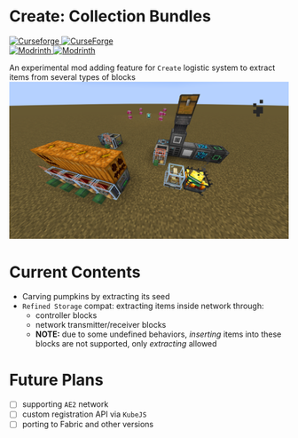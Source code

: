 # Create: Collection Bundles

[![Curseforge](https://badges.moddingx.org/curseforge/versions/1300551) ![CurseForge](https://badges.moddingx.org/curseforge/downloads/1300551)](https://www.curseforge.com/minecraft/mc-mods/create-collection-bundles)  
[![Modrinth](https://badges.moddingx.org/modrinth/versions/dRqIMksA) ![Modrinth](https://badges.moddingx.org/modrinth/downloads/dRqIMksA)](https://modrinth.com/mod/create-collection-bundles)

An experimental mod adding feature for `Create` logistic system to extract items from several types of blocks
![usages](https://github.com/YukkuriC/CreateCollectionBundles/blob/main/static/usages.png?raw=true)

# Current Contents

-   Carving pumpkins by extracting its seed
-   `Refined Storage` compat: extracting items inside network through:
    -   controller blocks
    -   network transmitter/receiver blocks
    -   **NOTE:** due to some undefined behaviors, _inserting_ items into these blocks are not supported, only _extracting_ allowed

# Future Plans

-   [ ] supporting `AE2` network
-   [ ] custom registration API via `KubeJS`
-   [ ] porting to Fabric and other versions
